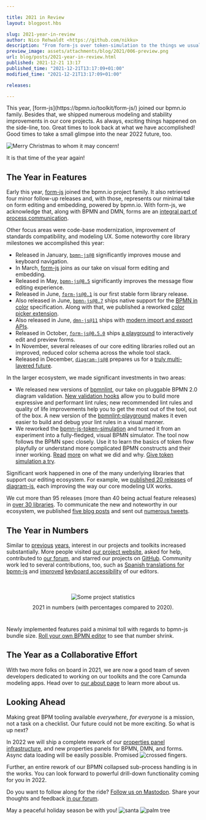 ```yaml
---

title: 2021 in Review
layout: blogpost.hbs

slug: 2021-year-in-review
author: Nico Rehwaldt <https://github.com/nikku>
description: "From form-js over token-simulation to the things we usually do, 2021 was a good, busy year for bpmn.io."
preview_image: assets/attachments/blog/2021/006-preview.png
url: blog/posts/2021-year-in-review.html
published: 2021-12-21 13:17
published_time: "2021-12-21T13:17:09+01:00"
modified_time: "2021-12-21T13:17:09+01:00"

releases:

---
```



<p class="introduction">
  This year, [form-js](https://bpmn.io/toolkit/form-js/) joined our bpmn.io family. Besides that, we shipped numerous modeling and stability improvements in our core projects. As always, exciting things happened on the side-line, too. Great times to look back at what we have accomplished! Good times to take a small glimpse into the near 2022 future, too.
</p>

<!-- continue -->


<div class="figure condensed-size">
  <img src="{{ assets }}/attachments/blog/2018/014-christmas-tree.gif" alt="Merry Christmas to whom it may concern!" style="border-color: #14966396">
  <p class="caption">
    It is that time of the year again!
  </p>
</div>


## The Year in Features

Early this year, [form-js](https://bpmn.io/toolkit/form-js/) joined the bpmn.io project family. It also retrieved four minor follow-up releases and, with those, represents our minimal take on form editing and embedding, powered by bpmn.io. With form-js, we acknowledge that, along with BPMN and DMN, forms are an [integral part of process communication](./2021-form-js-visual-form-editing-and-embedding.html).

Other focus areas were code-base modernization, improvement of standards compatibility, and modeling UX. Some noteworthy core library milestones we accomplished this year:

* Released in January, [`bpmn-js@8`](https://github.com/bpmn-io/bpmn-js/blob/develop/CHANGELOG.md#800) significantly improves mouse and keyboard navigation.
* In March, [form-js](https://bpmn.io/toolkit/form-js/) joins as our take on visual form editing and embedding.
* Released in May, [`bpmn-js@8.5`](https://github.com/bpmn-io/bpmn-js/blob/develop/CHANGELOG.md#850) significantly improves the message flow editing experience.
* Released in June, [`form-js@0.1`](./2021-form-js-visual-form-editing-and-embedding.html) is our first stable form library release.
* Also released in June, [`bpmn-js@8.7`](https://github.com/bpmn-io/bpmn-js/blob/develop/CHANGELOG.md#870) ships native support for the [BPMN in color](https://github.com/bpmn-miwg/bpmn-in-color) specification. Along with that, we published a reworked [color picker extension](https://github.com/bpmn-io/bpmn-js-color-picker).
* Also released in June, [`dmn-js@11`](https://github.com/bpmn-io/dmn-js/blob/develop/packages/dmn-js/CHANGELOG.md#1100) ships with [modern import and export APIs](./2021-dmn-js-11-0-awaitable-import-export-apis.html).
* Released in October, [`form-js@0.5.0`](https://github.com/bpmn-io/form-js/blob/master/packages/form-js/CHANGELOG.md#050) ships [a playground](https://github.com/bpmn-io/form-js/tree/master/packages/form-js-playground) to interactively edit and preview forms.
* In November, several releases of our core editing libraries rolled out an improved, reduced color schema across the whole tool stack.
* Released in December, [`diagram-js@8`](https://github.com/bpmn-io/diagram-js/blob/develop/CHANGELOG.md#800) prepares us for a [truly multi-layered future](#looking-ahead).

In the larger ecosystem, we made significant investments in two areas:

* We released new versions of [bpmnlint](https://github.com/bpmn-io/bpmnlint), our take on pluggable BPMN 2.0 diagram validation. [New validation hooks](https://github.com/bpmn-io/bpmnlint/blob/main/CHANGELOG.md#710) allow you to build more expressive and performant lint rules; new recommended lint rules and quality of life improvements help you to get the most out of the tool, out of the box. A new version of the [bpmnlint-playground](https://github.com/bpmn-io/bpmnlint-playground) makes it even easier to build and debug your lint rules in a visual manner.
* We reworked the [bpmn-js-token-simulation](https://github.com/bpmn-io/bpmn-js-token-simulation) and turned it from an experiment into a fully-fledged, visual BPMN simulator. The tool now follows the BPMN spec closely. Use it to learn the basics of token flow playfully or understand more complicated BPMN constructs and their inner working. [Read](https://github.com/nikku/talks/tree/main/talks/2021-token-simulation#readme) [more](https://github.com/nikku/talks/tree/main/talks/2021-token-simulation-internals#readme) on what we did and why. [Give token simulation a try](https://bpmn-io.github.io/bpmn-js-token-simulation/modeler.html?e=1).

Significant work happened in one of the many underlying libraries that support our editing ecosystem. For example, we [published 20 releases](https://www.npmjs.com/package/diagram-js?activeTab=versions) of [diagram-js](https://github.com/bpmn-io/diagram-js/blob/develop/CHANGELOG.md), each improving the way our core modeling UX works.

We cut more than 95 releases (more than 40 being actual feature releases) in [over 30 libraries](https://github.com/bpmn-io). To communicate the new and noteworthy in our ecosystem, we published [five blog posts](https://bpmn.io/blog/) and sent out [numerous tweets](https://twitter.com/bpmn_io).


## The Year in Numbers

Similar to [previous](./2018-year-in-review.html) [years](./2019-year-in-review.html), interest in our projects and toolkits increased substantially.
More people visited [our project website](https://bpmn.io/), asked for help, contributed to [our forum](https://forum.bpmn.io/), and starred our projects on [GitHub](https://github.com/bpmn-io). Community work led to several contributions, too, such as [Spanish translations for bpmn-js](https://github.com/bpmn-io/bpmn-js-i18n/pull/11) and [improved](https://github.com/bpmn-io/diagram-js/pull/484) [keyboard accessibility](https://github.com/bpmn-io/diagram-js/pull/493) of our editors.

<div class="figure no-border condensed-size" style="margin: 50px 0 40px 0; text-align: center">
  <img src="{{ assets }}/attachments/blog/2021/006-stats.png" alt="Some project statistics" >
  <p class="caption" style="margin-top: 10px">
    2021 in numbers (with percentages compared to 2020).
  </p>
</div>

Newly implemented features paid a minimal toll with regards to bpmn-js bundle size. [Roll your own BPMN editor](https://github.com/bpmn-io/bpmn-js/pull/1252) to see that number shrink.


## The Year as a Collaborative Effort

With two more folks on board in 2021, we are now a good team of seven developers dedicated to working on our toolkits and the core Camunda modeling apps. Head over to [our about page](https://bpmn.io/about/) to learn more about us.


## Looking Ahead <a name="looking-ahead"></a>

Making great BPM tooling available _everywhere, for everyone_ is a mission, not a task on a checklist. Our future could not be more exciting. So what is up next?

In 2022 we will ship a complete rework of our [properties panel infrastructure](https://github.com/bpmn-io/properties-panel), and new properties panels for BPMN, DMN, and forms. Async data loading will be easily possible. Promised <img class="emoji" src="https://cdn.jsdelivr.net/gh/twitter/twemoji@14.0.2/assets/svg/1f91e-1f3fc.svg" alt="crossed fingers">.

Further, an entire rework of our BPMN collapsed sub-process handling is in the works. You can look forward to powerful drill-down functionality coming for you in 2022.

Do you want to follow along for the ride? [Follow us on Mastodon](https://fosstodon.org/@bpmn_io). Share your thoughts and feedback [in our forum](https://forum.bpmn.ion).

May a peaceful holiday season be with you! <img class="emoji" src="https://cdn.jsdelivr.net/gh/twitter/twemoji@14.0.2/assets/svg/1f385-1f3fe.svg" alt="santa" title="Ho!"> <img class="emoji" src="https://cdn.jsdelivr.net/gh/twitter/twemoji@14.0.2/assets/svg/1f334.svg" alt="palm tree" title="Yo!">
